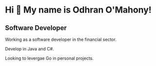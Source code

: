 Hi 👋 My name is Odhran O'Mahony!
=================================

Software Developer
------------------

Working as a software developer in the financial sector. 

Develop in Java and C#.

Looking to levergae Go in personal projects.
